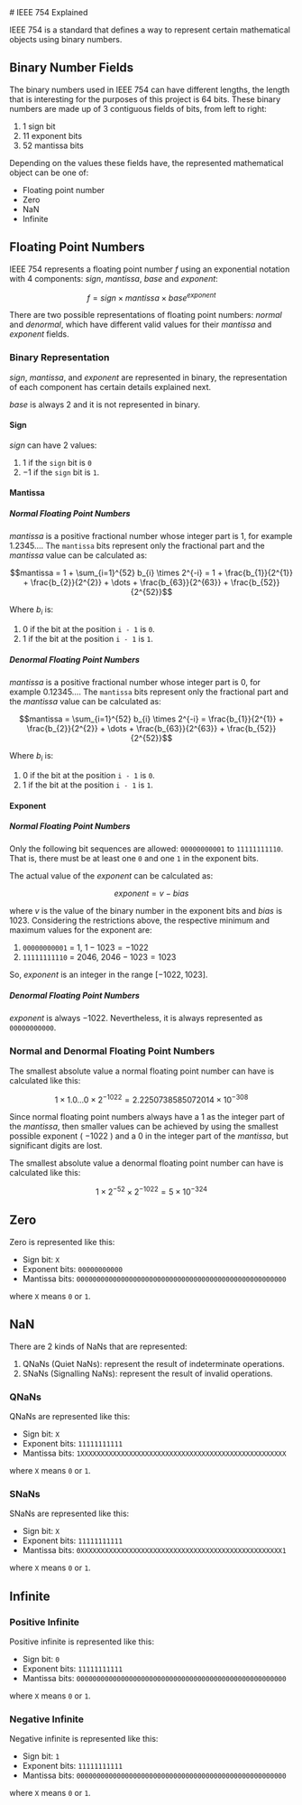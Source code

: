 <link rel="stylesheet" type="text/css" href="../style.css">
# IEEE 754 Explained

IEEE 754 is a standard that defines a way to represent certain mathematical
objects using binary numbers.

## Binary Number Fields

The binary numbers used in IEEE 754 can have different lengths, the length that
is interesting for the purposes of this project is 64 bits. These binary
numbers are made up of 3 contiguous fields of bits, from left to right:

1. 1 sign bit
2. 11 exponent bits
3. 52 mantissa bits

Depending on the values these fields have, the represented mathematical object
can be one of:

* Floating point number
* Zero
* NaN
* Infinite

## Floating Point Numbers

IEEE 754 represents a floating point number $f$ using an exponential
notation with 4 components: $sign$, $mantissa$, $base$ and $exponent$:

$$f = sign \times mantissa \times base ^ {exponent}$$

There are two possible representations of floating point numbers:
_normal_ and _denormal_, which have different valid values for
their $mantissa$ and $exponent$ fields.

### Binary Representation

$sign$, $mantissa$, and $exponent$ are represented in binary, the
representation of each component has certain details explained next.

$base$ is always $2$ and it is not represented in binary.

#### Sign

$sign$ can have 2 values:

1. $1$ if the `sign` bit is `0`
2. $-1$ if the `sign` bit is `1`.

#### Mantissa

##### Normal Floating Point Numbers

$mantissa$ is a positive fractional number whose integer part is $1$, for example
$1.2345 \dots$. The `mantissa` bits represent only the fractional part and the
$mantissa$ value can be calculated as:

$$mantissa = 1 + \sum_{i=1}^{52} b_{i} \times 2^{-i} = 1 + \frac{b_{1}}{2^{1}} + \frac{b_{2}}{2^{2}} + \dots + \frac{b_{63}}{2^{63}} + \frac{b_{52}}{2^{52}}$$

Where $b_{i}$ is:

1. $0$ if the bit at the position `i - 1` is `0`.
2. $1$ if the bit at the position `i - 1` is `1`.

##### Denormal Floating Point Numbers

$mantissa$ is a positive fractional number whose integer part is $0$, for example
$0.12345 \dots$. The `mantissa` bits represent only the fractional part and the
$mantissa$ value can be calculated as:

$$mantissa = \sum_{i=1}^{52} b_{i} \times 2^{-i} = \frac{b_{1}}{2^{1}} + \frac{b_{2}}{2^{2}} + \dots + \frac{b_{63}}{2^{63}} + \frac{b_{52}}{2^{52}}$$

Where $b_{i}$ is:

1. $0$ if the bit at the position `i - 1` is `0`.
2. $1$ if the bit at the position `i - 1` is `1`.

#### Exponent

##### Normal Floating Point Numbers

Only the following bit sequences are allowed: `00000000001` to `11111111110`.
That is, there must be at least one `0` and one `1` in the exponent bits.

The actual value of the $exponent$ can be calculated as:

$$exponent = v - bias$$

where $v$ is the value of the binary number in the exponent bits and $bias$ is $1023$.
Considering the restrictions above, the respective minimum and maximum values for the
exponent are:

1. `00000000001` = $1$, $1 - 1023 = -1022$
2. `11111111110` = $2046$, $2046 - 1023 = 1023$

So, $exponent$ is an integer in the range $\left[-1022, 1023\right]$.


##### Denormal Floating Point Numbers

$exponent$ is always $-1022$. Nevertheless, it is always represented as `00000000000`.

### Normal and Denormal Floating Point Numbers

The smallest absolute value a normal floating point number can have is calculated
like this:

$$1 \times 1.0\dots0 \times 2^{-1022} = 2.2250738585072014 \times 10^{-308}$$

Since normal floating point numbers always have a $1$ as the integer part of the
$mantissa$, then smaller values can be achieved by using the smallest possible exponent
( $-1022$ ) and a $0$ in the integer part of the $mantissa$, but significant digits are lost.

The smallest absolute value a denormal floating point number can have is calculated
like this:

$$1 \times 2^{-52} \times 2^{-1022} = 5 \times 10^{-324}$$

## Zero

Zero is represented like this:

* Sign bit: `X`
* Exponent bits: `00000000000`
* Mantissa bits: `0000000000000000000000000000000000000000000000000000`

where `X` means `0` or `1`.

## NaN

There are 2 kinds of NaNs that are represented:

1. QNaNs (Quiet NaNs): represent the result of indeterminate operations.
2. SNaNs (Signalling NaNs): represent the result of invalid operations.

### QNaNs

QNaNs are represented like this:

* Sign bit: `X`
* Exponent bits: `11111111111`
* Mantissa bits: `1XXXXXXXXXXXXXXXXXXXXXXXXXXXXXXXXXXXXXXXXXXXXXXXXXXX`

where `X` means `0` or `1`.

### SNaNs

SNaNs are represented like this:

* Sign bit: `X`
* Exponent bits: `11111111111`
* Mantissa bits: `0XXXXXXXXXXXXXXXXXXXXXXXXXXXXXXXXXXXXXXXXXXXXXXXXXX1`

where `X` means `0` or `1`.

## Infinite

### Positive Infinite

Positive infinite is represented like this:

* Sign bit: `0`
* Exponent bits: `11111111111`
* Mantissa bits: `0000000000000000000000000000000000000000000000000000`

where `X` means `0` or `1`.

### Negative Infinite

Negative infinite is represented like this:

* Sign bit: `1`
* Exponent bits: `11111111111`
* Mantissa bits: `0000000000000000000000000000000000000000000000000000`

where `X` means `0` or `1`.
